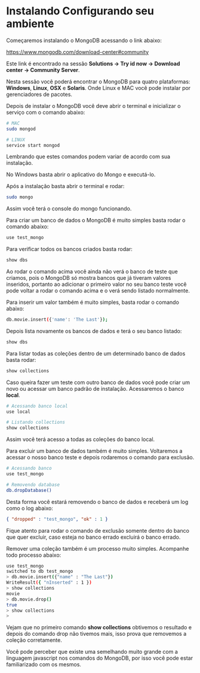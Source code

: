 # Instalando Configurando seu ambiente

Começaremos instalando o MongoDB acessando o link abaixo:

<https://www.mongodb.com/download-center#community>

Este link é encontrado na sessão **Solutions -> Try id now -> Download center -> Community Server**.

Nesta sessão você poderá encontrar o MongoDB para quatro plataformas: **Windows**, **Linux**, **OSX** e **Solaris**. Onde Linux e MAC você pode instalar por gerenciadores de pacotes.

Depois de instalar o MongoDB você deve abrir o terminal e inicializar o serviço com o comando abaixo:

```sh
# MAC
sudo mongod

# LINUX
service start mongod
```

Lembrando que estes comandos podem variar de acordo com sua instalação.

No Windows basta abrir o aplicativo do Mongo e executá-lo.

Após a instalação basta abrir o terminal e rodar:

```sh
sudo mongo
```

Assim você terá o console do mongo funcionando.

Para criar um banco de dados o MongoDB é muito simples basta rodar o comando abaixo:

```sh
use test_mongo
```

Para verificar todos os bancos criados basta rodar:

```sh
show dbs
```

Ao rodar o comando acima você ainda não verá o banco de teste que criamos, pois o MongoDB só mostra bancos que já tiveram valores inseridos, portanto ao adicionar o primeiro valor no seu banco teste você pode voltar a rodar o comando acima e o verá sendo listado normalmente.

Para inserir um valor também é muito simples, basta rodar o comando abaixo:

```sh
db.movie.insert({'name': 'The Last'});
```

Depois lista novamente os bancos de dados e terá o seu banco listado:

```sh
show dbs
```

Para listar todas as coleções dentro de um determinado banco de dados basta rodar:

```sh
show collections
```

Caso queira fazer um teste com outro banco de dados você pode criar um novo ou acessar um banco padrão de instalação. Acessaremos o banco **local**.

```sh
# Acessando banco local
use local

# Listando collections
show collections
```

Assim você terá acesso a todas as coleções do banco local.

Para excluir um banco de dados também é muito simples. Voltaremos a acessar o nosso banco teste e depois rodaremos o comando para exclusão.

```sh
# Acessando banco
use test_mongo

# Removendo database
db.dropDatabase()
```

Desta forma você estará removendo o banco de dados e receberá um log como o log abaixo:

```json
{ "dropped" : "test_mongo", "ok" : 1 }
```

Fique atento para rodar o comando de exclusão somente dentro do banco que quer excluir, caso esteja no banco errado excluirá o banco errado.

Remover uma coleção também é um processo muito simples. Acompanhe todo processo abaixo:

```sh
use test_mongo
switched to db test_mongo
> db.movie.insert({"name" : "The Last"})
WriteResult({ "nInserted" : 1 })
> show collections
movie
> db.movie.drop()
true
> show collections
> 
```

Vejam que no primeiro comando **show collections** obtivemos o resultado e depois do comando drop não tivemos mais, isso prova que removemos a coleção corretamente.

Você pode perceber que existe uma semelhando muito grande com a linguagem javascript nos comandos do MongoDB, por isso você pode estar familiarizado com os mesmos.